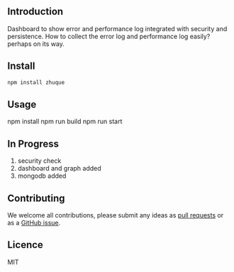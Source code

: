 ## Introduction
Dashboard to show error and performance log integrated with security and persistence. How to collect the error log and performance log easily? perhaps on its way.
## Install

```bash
npm install zhuque
```

## Usage
npm install
npm run build
npm run start

## In Progress
1. security check
2. dashboard and graph added
3. mongodb added

## Contributing

We welcome all contributions, please submit any ideas as [pull requests](https://github.com/azl397985856/zhuque/pulls) or as a [GitHub issue](https://github.com/azl397985856/zhuque/issues).
## Licence
MIT
